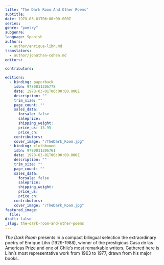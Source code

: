 ```yaml
---
title: "The Dark Room And Other Poems"
subtitle:
date: 1978-03-01T06:00:00.000Z
series:
genre: "poetry"
subgenre:
language: Spanish
authors:
  - author/enrique-lihn.md
translators:
  - author/jonathan-cohen.md
editors:

contributors:

editions:
  - binding: paperback
    isbn: 9780811206778
    date: 1978-03-01T06:00:00.000Z
    description: ""
    trim_size: ""
    page_count: ""
    sales_data:
      forsale: false
      saleprice:
      shipping_weight:
      price_us: 13.95
      price_cn:
    contributors:
    cover_image: "/TheDark_Room.jpg"
  - binding: clothbound
    isbn: 9780811206761
    date: 1978-03-01T06:00:00.000Z
    description: ""
    trim_size: ""
    page_count: ""
    sales_data:
      forsale: false
      saleprice:
      shipping_weight:
      price_us:
      price_cn:
    contributors:
    cover_image: "/TheDark_Room.jpg"
featured_image:
  file:
draft: false
_slug: the-dark-room-and-other-poems
---
```


_The Dark Room_ presents in a compact bilingual selection the extraordinary poetry of Enrique Lihn (1929-1988), winner of the prestigious Casa de las Americas Prize and one of Chile’s most remarkable writers. Gathered here is Lihn’s most representative work from 1963 to 1977, drawn from his major books.

